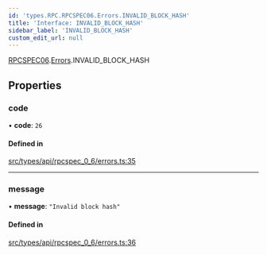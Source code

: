 ```yaml
---
id: 'types.RPC.RPCSPEC06.Errors.INVALID_BLOCK_HASH'
title: 'Interface: INVALID_BLOCK_HASH'
sidebar_label: 'INVALID_BLOCK_HASH'
custom_edit_url: null
---
```


[RPCSPEC06](../namespaces/types.RPC.RPCSPEC06.md).[Errors](../namespaces/types.RPC.RPCSPEC06.Errors.md).INVALID_BLOCK_HASH

## Properties

### code

• **code**: `26`

#### Defined in

[src/types/api/rpcspec_0_6/errors.ts:35](https://github.com/starknet-io/starknet.js/blob/v6.11.0/src/types/api/rpcspec_0_6/errors.ts#L35)

---

### message

• **message**: `"Invalid block hash"`

#### Defined in

[src/types/api/rpcspec_0_6/errors.ts:36](https://github.com/starknet-io/starknet.js/blob/v6.11.0/src/types/api/rpcspec_0_6/errors.ts#L36)
